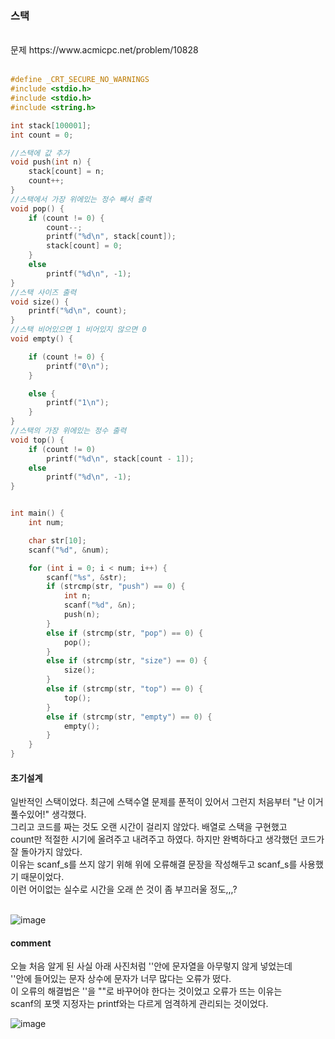 ### 스택

<br>
문제 https://www.acmicpc.net/problem/10828
<br>
<br>

```C
#define _CRT_SECURE_NO_WARNINGS
#include <stdio.h>
#include <stdio.h>
#include <string.h> 

int stack[100001];
int count = 0;

//스택에 값 추가
void push(int n) {
	stack[count] = n;
	count++;
}
//스택에서 가장 위에있는 정수 빼서 출력
void pop() {
	if (count != 0) {
		count--;
		printf("%d\n", stack[count]);
		stack[count] = 0;
	}
	else
		printf("%d\n", -1);
}
//스택 사이즈 출력
void size() {
	printf("%d\n", count);
}
//스택 비어있으면 1 비어있지 않으면 0
void empty() {

	if (count != 0) {
		printf("0\n");
	}

	else {
		printf("1\n");
	}
}
//스택의 가장 위에있는 정수 출력
void top() {
	if (count != 0)
		printf("%d\n", stack[count - 1]);
	else
		printf("%d\n", -1);
}


int main() {
	int num;

	char str[10];
	scanf("%d", &num);

	for (int i = 0; i < num; i++) {
		scanf("%s", &str);
		if (strcmp(str, "push") == 0) {
			int n;
			scanf("%d", &n);
			push(n);
		}
		else if (strcmp(str, "pop") == 0) {
			pop();
		}
		else if (strcmp(str, "size") == 0) {
			size();
		}
		else if (strcmp(str, "top") == 0) {
			top();
		}
		else if (strcmp(str, "empty") == 0) {
			empty();
		}
	}
}
```
#### 초기설계
일반적인 스택이었다. 최근에 스택수열 문제를 푼적이 있어서 그런지 처음부터 "난 이거 풀수있어!" 생각했다.<br>
그리고 코드를 짜는 것도 오랜 시간이 걸리지 않았다. 배열로 스택을 구현했고<br>
count만 적절한 시기에 올려주고 내려주고 하였다. 하지만 완벽하다고 생각했던 코드가 잘 돌아가지 않았다.<br>
이유는 scanf_s를 쓰지 않기 위해 위에 오류해결 문장을 작성해두고 scanf_s를 사용했기 때문이었다.<br>
이런 어이없는 실수로 시간을 오래 쓴 것이 좀 부끄러울 정도,,,?<br>
<br>

![image](https://user-images.githubusercontent.com/84511374/139686440-ee264d6f-0bba-4e3e-9563-63cca557acd5.png)

#### comment<br>
오늘 처음 알게 된 사실 아래 사진처럼 ''안에 문자열을 아무렇지 않게 넣었는데<br>
''안에 들어있는 문자 상수에 문자가 너무 많다는 오류가 떴다.<br> 
이 오류의 해결법은 ''을 ""로 바꾸어야 한다는 것이었고 오류가 뜨는 이유는<br> 
scanf의 포멧 지정자는 printf와는 다르게 엄격하게 관리되는 것이었다.<br>

![image](https://user-images.githubusercontent.com/84511374/139688165-57312e32-be5c-42d4-ab30-8721b9619670.png)
